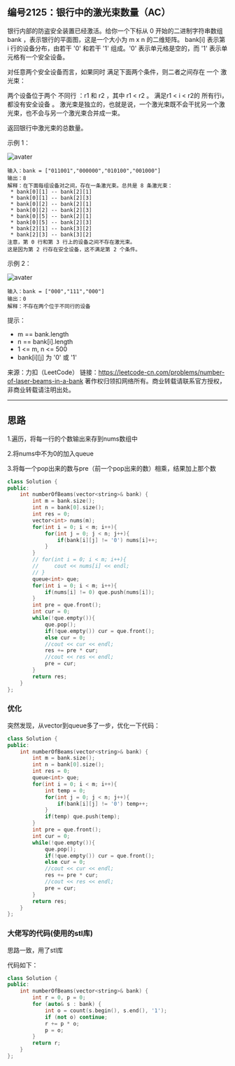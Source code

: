 ## 编号2125：银行中的激光束数量（AC）

银行内部的防盗安全装置已经激活。给你一个下标从 0 开始的二进制字符串数组 bank ，表示银行的平面图，这是一个大小为 m x n 的二维矩阵。 bank[i] 表示第 i 行的设备分布，由若干 '0' 和若干 '1' 组成。'0' 表示单元格是空的，而 '1' 表示单元格有一个安全设备。

对任意两个安全设备而言，如果同时 满足下面两个条件，则二者之间存在 一个 激光束：

两个设备位于两个 不同行 ：r1 和 r2 ，其中 r1 < r2 。
满足r1 < i < r2的 所有行i，都没有安全设备 。
激光束是独立的，也就是说，一个激光束既不会干扰另一个激光束，也不会与另一个激光束合并成一束。

返回银行中激光束的总数量。


示例 1：

![avater](https://assets.leetcode.com/uploads/2021/12/24/laser1.jpg)

```
输入：bank = ["011001","000000","010100","001000"]
输出：8
解释：在下面每组设备对之间，存在一条激光束。总共是 8 条激光束：
 * bank[0][1] -- bank[2][1]
 * bank[0][1] -- bank[2][3]
 * bank[0][2] -- bank[2][1]
 * bank[0][2] -- bank[2][3]
 * bank[0][5] -- bank[2][1]
 * bank[0][5] -- bank[2][3]
 * bank[2][1] -- bank[3][2]
 * bank[2][3] -- bank[3][2]
注意，第 0 行和第 3 行上的设备之间不存在激光束。
这是因为第 2 行存在安全设备，这不满足第 2 个条件。
```
示例 2：

![avater](https://assets.leetcode.com/uploads/2021/12/24/laser2.jpg)

```
输入：bank = ["000","111","000"]
输出：0
解释：不存在两个位于不同行的设备
```

提示：

* m == bank.length
* n == bank[i].length
* 1 <= m, n <= 500
* bank[i][j] 为 '0' 或 '1'

来源：力扣（LeetCode）
链接：https://leetcode-cn.com/problems/number-of-laser-beams-in-a-bank
著作权归领扣网络所有。商业转载请联系官方授权，非商业转载请注明出处。

---
## 思路

1.遍历，将每一行的个数输出来存到nums数组中

2.将nums中不为0的加入queue

3.将每一个pop出来的数与pre（前一个pop出来的数）相乘，结果加上那个数

```c++
class Solution {
public:
    int numberOfBeams(vector<string>& bank) {
        int m = bank.size();
        int n = bank[0].size();
        int res = 0;
        vector<int> nums(m);
        for(int i = 0; i < m; i++){
            for(int j = 0; j < n; j++){
                if(bank[i][j] != '0') nums[i]++; 
            }
        }
        // for(int i = 0; i < m; i++){
        //     cout << nums[i] << endl;
        // }
        queue<int> que;
        for(int i = 0; i < m; i++){
            if(nums[i] != 0) que.push(nums[i]);
        }
        int pre = que.front();
        int cur = 0;
        while(!que.empty()){
            que.pop();
            if(!que.empty()) cur = que.front();
            else cur = 0;
            //cout << cur << endl;
            res += pre * cur;
            //cout << res << endl;
            pre = cur;
        }
        return res;
    }
};
```


### 优化

突然发现，从vector到queue多了一步，优化一下代码：

```c++
class Solution {
public:
    int numberOfBeams(vector<string>& bank) {
        int m = bank.size();
        int n = bank[0].size();
        int res = 0;
        queue<int> que;
        for(int i = 0; i < m; i++){
            int temp = 0;
            for(int j = 0; j < n; j++){
                if(bank[i][j] != '0') temp++; 
            }
            if(temp) que.push(temp);
        }
        int pre = que.front();
        int cur = 0;
        while(!que.empty()){
            que.pop();
            if(!que.empty()) cur = que.front();
            else cur = 0;
            //cout << cur << endl;
            res += pre * cur;
            //cout << res << endl;
            pre = cur;
        }
        return res;
    }
};
```


### 大佬写的代码(使用的stl库)

思路一致，用了stl库

代码如下：
```c++
class Solution {
public:
    int numberOfBeams(vector<string>& bank) {
        int r = 0, p = 0;
        for (auto& s : bank) {
            int o = count(s.begin(), s.end(), '1');
            if (not o) continue;
            r += p * o;
            p = o;
        }
        return r;
    }
};
```